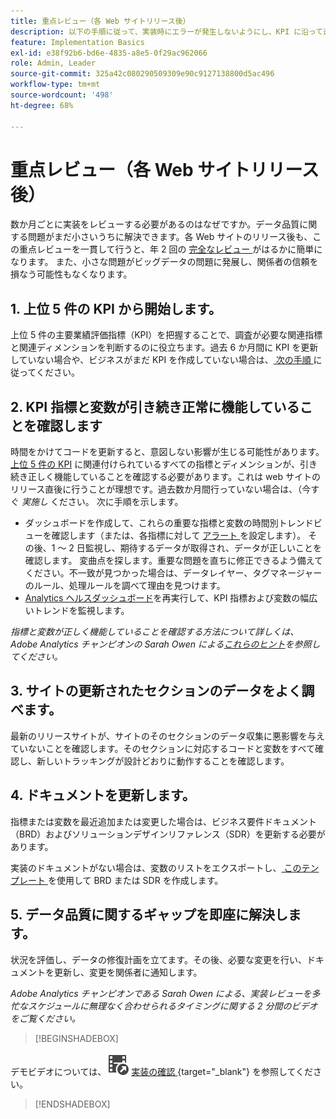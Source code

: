 ```yaml
---
title: 重点レビュー（各 Web サイトリリース後）
description: 以下の手順に従って、実装時にエラーが発生しないようにし、KPI に沿って進める必要があります。
feature: Implementation Basics
exl-id: e38f92b6-bd6e-4835-a8e5-0f29ac962066
role: Admin, Leader
source-git-commit: 325a42c080290509309e90c9127138800d5ac496
workflow-type: tm+mt
source-wordcount: '498'
ht-degree: 68%

---
```


# 重点レビュー（各 Web サイトリリース後）

数か月ごとに実装をレビューする必要があるのはなぜですか。データ品質に関する問題がまだ小さいうちに解決できます。各 Web サイトのリリース後も、この重点レビューを一貫して行うと、年 2 回の [ 完全なレビュー ](/help/implement/review/full-review.md) がはるかに簡単になります。 また、小さな問題がビッグデータの問題に発展し、関係者の信頼を損なう可能性もなくなります。

## &#x200B;1. 上位 5 件の KPI から開始します。

上位 5 件の主要業績評価指標（KPI）を把握することで、調査が必要な関連指標と関連ディメンションを判断するのに役立ちます。過去 6 か月間に KPI を更新していない場合や、ビジネスがまだ KPI を作成していない場合は、[ 次の手順 ](/help/implement/review/define-kpis.md) に従ってください。

## &#x200B;2. KPI 指標と変数が引き続き正常に機能していることを確認します

時間をかけてコードを更新すると、意図しない影響が生じる可能性があります。[上位 5 件の KPI](/help/implement/review/define-kpis.md) に関連付けられているすべての指標とディメンションが、引き続き正しく機能していることを確認する必要があります。これは web サイトのリリース直後に行うことが理想です。過去数か月間行っていない場合は、（今すぐ *実施し* ください。 次に手順を示します。

* ダッシュボードを作成して、これらの重要な指標と変数の時間別トレンドビューを確認します（または、各指標に対して [ アラート ](/help/components/alerts/alerts-overview.md) を設定します）。 その後、1 ～ 2 日監視し、期待するデータが取得され、データが正しいことを確認します。 変曲点を探します。重要な問題を直ちに修正できるよう備えてください。不一致が見つかった場合は、データレイヤー、タグマネージャーのルール、処理ルールを調べて理由を見つけます。
* [Analytics ヘルスダッシュボード](https://express.adobe.com/page/tnNQGNlfzta3b/)を再実行して、KPI 指標および変数の幅広いトレンドを監視します。

*指標と変数が正しく機能していることを確認する方法について詳しくは、Adobe Analytics チャンピオンの Sarah Owen による[これらのヒント](https://experienceleaguecommunities.adobe.com/t5/adobe-analytics-discussions/my-five-best-tips-for-keeping-adobe-analytics-humming/td-p/388608?profile.language=ja)を参照してください。*

## &#x200B;3. サイトの更新されたセクションのデータをよく調べます。

最新のリリースサイトが、サイトのそのセクションのデータ収集に悪影響を与えていないことを確認します。そのセクションに対応するコードと変数をすべて確認し、新しいトラッキングが設計どおりに動作することを確認します。

## &#x200B;4. ドキュメントを更新します。

指標または変数を最近追加または変更した場合は、ビジネス要件ドキュメント（BRD）およびソリューションデザインリファレンス（SDR）を更新する必要があります。

実装のドキュメントがない場合は、変数のリストをエクスポートし、[ このテンプレート ](https://experienceleague.adobe.com/docs/analytics-learn/tutorials/implementation/implementation-basics/creating-a-business-requirements-document.html?lang=ja#implementation) を使用して BRD または SDR を作成します。

## &#x200B;5. データ品質に関するギャップを即座に解決します。

状況を評価し、データの修復計画を立てます。その後、必要な変更を行い、ドキュメントを更新し、変更を関係者に通知します。

*Adobe Analytics チャンピオンである Sarah Owen による、実装レビューを多忙なスケジュールに無理なく合わせられるタイミングに関する 2 分間のビデオをご覧ください。*


>[!BEGINSHADEBOX]

デモビデオについては、![VideoCheckedOut](/help/assets/icons/VideoCheckedOut.svg) [ 実装の確認 ](https://video.tv.adobe.com/v/3440170?quality=12&learn=on&captions=jpn){target="_blank"} を参照してください。

>[!ENDSHADEBOX]



